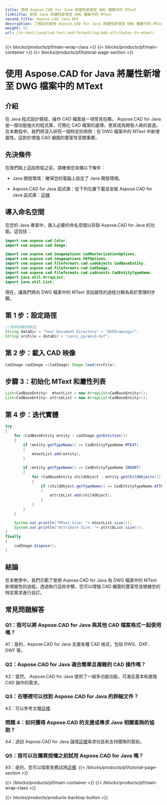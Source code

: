 ```yaml
---
title: 使用 Aspose.CAD for Java 將屬性新增至 DWG 檔案中的 MText
linktitle: 使用 Java 將屬性新增至 DWG 檔案中的 MText
second_title: Aspose.CAD Java API
description: 了解如何使用 Aspose.CAD for Java 將屬性新增至 DWG 檔案中的 MText。透過此逐步指南提升您的 CAD 繪圖等級。
weight: 13
url: /zh-hant/java/cad-text-and-formatting/add-attributes-to-mtext/
---
```


{{< blocks/products/pf/main-wrap-class >}}
{{< blocks/products/pf/main-container >}}
{{< blocks/products/pf/tutorial-page-section >}}

# 使用 Aspose.CAD for Java 將屬性新增至 DWG 檔案中的 MText

## 介紹

在 Java 程式設計領域，操作 CAD 檔案是一項常見任務。 Aspose.CAD for Java 是一個功能強大的程式庫，可簡化 CAD 檔案的處理，使其成為開發人員的首選。在本教程中，我們將深入研究一個特定的用例：在 DWG 檔案中的 MText 中新增屬性。這對於增強 CAD 繪圖的豐富性至關重要。

## 先決條件

在我們踏上這段旅程之前，請確保您具備以下條件：

- Java 開發環境：確保您的電腦上設定了 Java 開發環境。

- Aspose.CAD for Java 函式庫：從下列位置下載並安裝 Aspose.CAD for Java 函式庫：[這裡](https://releases.aspose.com/cad/java/).

## 導入命名空間

在您的 Java 專案中，匯入必要的命名空間以存取 Aspose.CAD for Java 的功能。這包括：

```java
import com.aspose.cad.Color;
import com.aspose.cad.Image;

import com.aspose.cad.imageoptions.CadRasterizationOptions;
import com.aspose.cad.imageoptions.PdfOptions;
import com.aspose.cad.fileformats.cad.cadobjects.CadBaseEntity;
import com.aspose.cad.fileformats.cad.CadImage;
import com.aspose.cad.fileformats.cad.cadconsts.CadEntityTypeName;
import java.util.ArrayList;
import java.util.List;
```

現在，讓我們將向 DWG 檔案中的 MText 添加屬性的過程分解為易於管理的步驟。

## 第 1 步：設定路徑

```java
//資源目錄的路徑。
String dataDir = "Your Document Directory" + "DXFDrawings/";
String srcFile = dataDir + "conic_pyramid.dxf";
```

## 第 2 步：載入 CAD 映像

```java
CadImage cadImage =(CadImage) Image.load(srcFile);
```

## 步驟 3：初始化 MText 和屬性列表

```java
List<CadBaseEntity>  mtextList = new ArrayList<CadBaseEntity>();
List<CadBaseEntity> attribList = new ArrayList<CadBaseEntity>();
```

## 第 4 步：迭代實體

```java
try
{
    for (CadBaseEntity entity : cadImage.getEntities())
    {
        if (entity.getTypeName() == CadEntityTypeName.MTEXT)
        {
            mtextList.add(entity);
        }

        if (entity.getTypeName() == CadEntityTypeName.INSERT)
        {
            for (CadBaseEntity childObject : entity.getChildObjects())
            {
                if (childObject.getTypeName() == CadEntityTypeName.ATTRIB)
                {
                    attribList.add(childObject);
                }
            }
        }
    }

    System.out.println("MText Size: "+ mtextList.size());
    System.out.println("Attribute Size: "+ attribList.size());
}
finally
{
    cadImage.dispose();
}
```

## 結論

在本教學中，我們示範了使用 Aspose.CAD for Java 為 DWG 檔案中的 MText 新增屬性的過程。透過執行這些步驟，您可以增強 CAD 繪圖的豐富性並根據您的特定需求進行自訂。

## 常見問題解答

### Q1：我可以將 Aspose.CAD for Java 與其他 CAD 檔案格式一起使用嗎？

A1：是的，Aspose.CAD for Java 支援各種 CAD 格式，包括 DWG、DXF、DWF 等。

### Q2：Aspose.CAD for Java 適合簡單且複雜的 CAD 操作嗎？

A2：當然。 Aspose.CAD for Java 提供了一組多功能功能，可滿足基本和進階 CAD 操作的需求。

### Q3：在哪裡可以找到 Aspose.CAD for Java 的詳細文件？

A3：可以參考文檔[這裡](https://reference.aspose.com/cad/java/).

### 問題 4：如何獲得 Aspose.CAD 的支援或尋求 Java 相關查詢的協助？

 A4：造訪 Aspose.CAD for Java 論壇[這裡](https://forum.aspose.com/c/cad/19)尋求社區和支持團隊的幫助。

### Q5：我可以在購買授權之前試用 Aspose.CAD for Java 嗎？

 A5：是的，您可以探索免費試用[這裡](https://releases.aspose.com/).
{{< /blocks/products/pf/tutorial-page-section >}}

{{< /blocks/products/pf/main-container >}}
{{< /blocks/products/pf/main-wrap-class >}}

{{< blocks/products/products-backtop-button >}}
